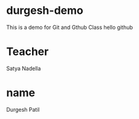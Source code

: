 # durgesh-demo
This is a demo for Git and Gthub Class
hello github

# Teacher
Satya Nadella

# name
Durgesh Patil



